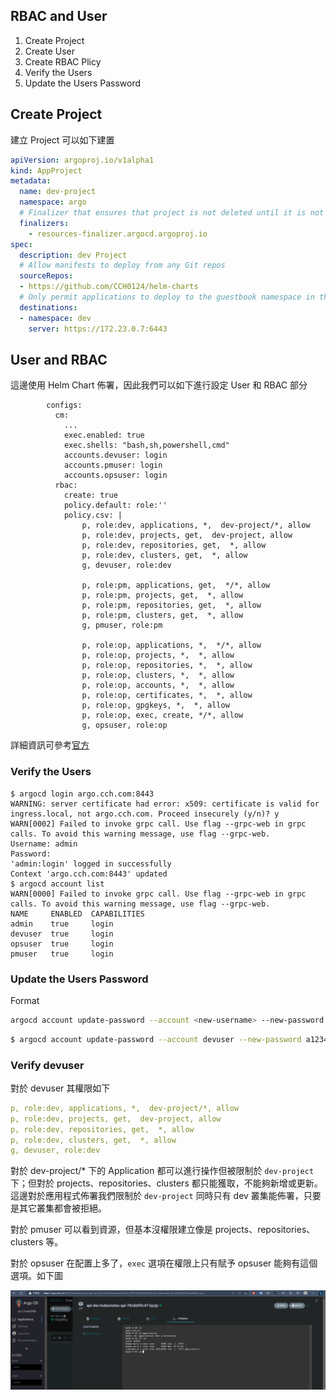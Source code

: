 ## RBAC and User
1. Create Project
2. Create User
3. Create RBAC Plicy
4. Verify the Users
5. Update the Users Password

## Create Project
建立 Project 可以如下建置
```yaml
apiVersion: argoproj.io/v1alpha1
kind: AppProject
metadata:
  name: dev-project
  namespace: argo
  # Finalizer that ensures that project is not deleted until it is not referenced by any application
  finalizers:
    - resources-finalizer.argocd.argoproj.io
spec:
  description: dev Project
  # Allow manifests to deploy from any Git repos
  sourceRepos:
  - https://github.com/CCH0124/helm-charts
  # Only permit applications to deploy to the guestbook namespace in the same cluster
  destinations:
  - namespace: dev
    server: https://172.23.0.7:6443
```
## User and RBAC

這邊使用 Helm Chart 佈署，因此我們可以如下進行設定 User 和 RBAC 部分

```
        configs:
          cm:
            ...
            exec.enabled: true
            exec.shells: "bash,sh,powershell,cmd"
            accounts.devuser: login
            accounts.pmuser: login
            accounts.opsuser: login
          rbac:
            create: true
            policy.default: role:''
            policy.csv: |
                p, role:dev, applications, *,  dev-project/*, allow
                p, role:dev, projects, get,  dev-project, allow
                p, role:dev, repositories, get,  *, allow
                p, role:dev, clusters, get,  *, allow
                g, devuser, role:dev
                
                p, role:pm, applications, get,  */*, allow
                p, role:pm, projects, get,  *, allow
                p, role:pm, repositories, get,  *, allow
                p, role:pm, clusters, get,  *, allow
                g, pmuser, role:pm

                p, role:op, applications, *,  */*, allow
                p, role:op, projects, *,  *, allow
                p, role:op, repositories, *,  *, allow
                p, role:op, clusters, *,  *, allow
                p, role:op, accounts, *,  *, allow
                p, role:op, certificates, *,  *, allow
                p, role:op, gpgkeys, *,  *, allow
                p, role:op, exec, create, */*, allow
                g, opsuser, role:op

```

詳細資訊可參考[官方](https://argo-cd.readthedocs.io/en/stable/operator-manual/rbac/)

### Verify the Users
```
$ argocd login argo.cch.com:8443
WARNING: server certificate had error: x509: certificate is valid for ingress.local, not argo.cch.com. Proceed insecurely (y/n)? y
WARN[0002] Failed to invoke grpc call. Use flag --grpc-web in grpc calls. To avoid this warning message, use flag --grpc-web.
Username: admin
Password:
'admin:login' logged in successfully
Context 'argo.cch.com:8443' updated
$ argocd account list
WARN[0000] Failed to invoke grpc call. Use flag --grpc-web in grpc calls. To avoid this warning message, use flag --grpc-web.
NAME     ENABLED  CAPABILITIES
admin    true     login
devuser  true     login
opsuser  true     login
pmuser   true     login
```

### Update the Users Password

Format

```bash
argocd account update-password --account <new-username> --new-password <new-password>
```
```bash
$ argocd account update-password --account devuser --new-password a12345678
```


### Verify devuser
對於 devuser 其權限如下

```yaml
p, role:dev, applications, *,  dev-project/*, allow
p, role:dev, projects, get,  dev-project, allow
p, role:dev, repositories, get,  *, allow
p, role:dev, clusters, get,  *, allow
g, devuser, role:dev
```

對於 dev-project/* 下的 Application 都可以進行操作但被限制於 `dev-project` 下；但對於 projects、repositories、clusters 都只能獲取，不能夠新增或更新。這邊對於應用程式佈署我們限制於 `dev-project` 同時只有 dev 叢集能佈署，只要是其它叢集都會被拒絕。

對於 pmuser 可以看到資源，但基本沒權限建立像是 projects、repositories、clusters 等。

對於 opsuser 在配置上多了，`exec` 選項在權限上只有賦予 opsuser 能夠有這個選項。如下圖

![](images/argocd-exec.png)